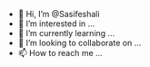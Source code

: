 - 👋 Hi, I’m @Sasifeshali
- 👀 I’m interested in ...
- 🌱 I’m currently learning ...
- 💞️ I’m looking to collaborate on ...
- 📫 How to reach me ...

<!---
Sasifeshali/Sasifeshali is a ✨ special ✨ repository because its `README.md` (this file) appears on your GitHub profile.
You can click the Preview link to take a look at your changes.
--->

